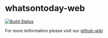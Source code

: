 # whatsontoday-web
[![Build Status](https://travis-ci.org/WhatsOnToday/whatsontoday-web.svg?branch=develop)](https://travis-ci.org/WhatsOnToday/whatsontoday-web)

For more imformation please visit our [github-wiki](https://github.com/WhatsOnToday/whatsontoday-web/wiki)
